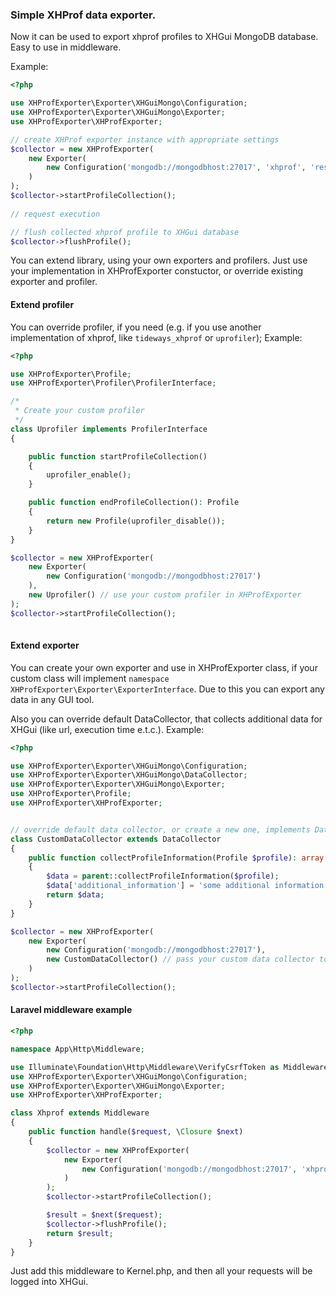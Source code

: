 ### Simple XHProf data exporter.

Now it can be used to export xhprof profiles to XHGui MongoDB database. Easy to use in middleware.

Example:
```php
<?php

use XHProfExporter\Exporter\XHGuiMongo\Configuration;
use XHProfExporter\Exporter\XHGuiMongo\Exporter;
use XHProfExporter\XHProfExporter;

// create XHProf exporter instance with appropriate settings 
$collector = new XHProfExporter(
    new Exporter(
        new Configuration('mongodb://mongodbhost:27017', 'xhprof', 'results')
    )
);
$collector->startProfileCollection();
        
// request execution

// flush collected xhprof profile to XHGui database
$collector->flushProfile();
```

You can extend library, using your own exporters and profilers. Just use your implementation in XHProfExporter constuctor, or override existing exporter and profiler.

#### Extend profiler
You can override profiler, if you need (e.g. if you use another implementation of xhprof, like `tideways_xhprof` or `uprofiler`);
Example:
```php
<?php

use XHProfExporter\Profile;
use XHProfExporter\Profiler\ProfilerInterface;

/*
 * Create your custom profiler
 */
class Uprofiler implements ProfilerInterface
{

    public function startProfileCollection()
    {
        uprofiler_enable();
    }

    public function endProfileCollection(): Profile
    {
        return new Profile(uprofiler_disable());
    }
}

$collector = new XHProfExporter(
    new Exporter(
        new Configuration('mongodb://mongodbhost:27017')
    ),
    new Uprofiler() // use your custom profiler in XHProfExporter
);
$collector->startProfileCollection();
        
```

#### Extend exporter
You can create your own exporter and use in XHProfExporter class, if your custom class will implement `namespace XHProfExporter\Exporter\ExporterInterface`. Due to this you can export any data in any GUI tool. 

Also you can override default DataCollector, that collects additional data for XHGui (like url, execution time e.t.c.).
Example:
```php
<?php

use XHProfExporter\Exporter\XHGuiMongo\Configuration;
use XHProfExporter\Exporter\XHGuiMongo\DataCollector;
use XHProfExporter\Exporter\XHGuiMongo\Exporter;
use XHProfExporter\Profile;
use XHProfExporter\XHProfExporter;


// override default data collector, or create a new one, implements DataCollectorInterface
class CustomDataCollector extends DataCollector
{
    public function collectProfileInformation(Profile $profile): array
    {
        $data = parent::collectProfileInformation($profile);
        $data['additional_information'] = 'some additional information';
        return $data;
    }
}

$collector = new XHProfExporter(
    new Exporter(
        new Configuration('mongodb://mongodbhost:27017'),
        new CustomDataCollector() // pass your custom data collector to Exporter
    )
);
$collector->startProfileCollection();
```

#### Laravel middleware example
```php
<?php

namespace App\Http\Middleware;

use Illuminate\Foundation\Http\Middleware\VerifyCsrfToken as Middleware;
use XHProfExporter\Exporter\XHGuiMongo\Configuration;
use XHProfExporter\Exporter\XHGuiMongo\Exporter;
use XHProfExporter\XHProfExporter;

class Xhprof extends Middleware
{
    public function handle($request, \Closure $next)
    {
        $collector = new XHProfExporter(
            new Exporter(
                new Configuration('mongodb://mongodbhost:27017', 'xhprof')
            )
        );
        $collector->startProfileCollection();

        $result = $next($request);
        $collector->flushProfile();
        return $result;
    }
}
```
Just add this middleware to Kernel.php, and then all your requests will be logged into XHGui.